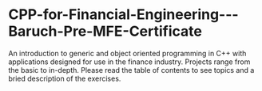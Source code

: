 # CPP-for-Financial-Engineering---Baruch-Pre-MFE-Certificate
An introduction to generic and object oriented programming in C++ with applications designed for use in the finance industry. Projects range from the basic to in-depth. Please read the table of contents to see topics and a bried description of the exercises.
